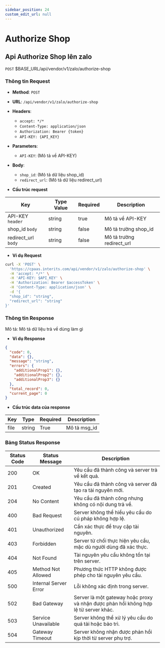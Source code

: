 ```yaml
---
sidebar_position: 24
custom_edit_url: null
---
```


# Authorize Shop

## Api Authorize Shop lên zalo

`POST` $BASE_URL/api/vendor/v1/zalo/authorize-shop

### Thông tin Request

- **Method**: `POST`
- **URL**: `/api/vendor/v1/zalo/authorize-shop`
- **Headers**: 
  - `accept: */*`
  - `Content-Type: application/json`
  - `Authorization: Bearer {token}`
  - `API-KEY: {API_KEY}`
- **Parameters**:
  - `API-KEY`: (Mô tả về API-KEY)
- **Body**:
  - `shop_id`: (Mô tả dữ liệu shop_id)
  - `redirect_url`: (Mô tả dữ liệu redirect_url)

- **Cấu trúc request**

| Key          | Type Value            |     Required    | Description   |
|------------- |-----------------------|-----------------|---------------               |
| API-KEY `header`       | string                | true            |    Mô tả về API-KEY         |
| shop_id `body`         | string                | false            |     Mô tả trường shop_id      |
| redirect_url `body`         | string                | false            |     Mô tả trường redirect_url      |

- **Ví dụ Request**

```bash
curl -X 'POST' \
  'https://cpaas.interits.com/api/vendor/v1/zalo/authorize-shop' \
  -H 'accept: */*' \
  -H 'API-KEY: $API_KEY' \
  -H 'Authorization: Bearer $accessToken' \
  -H 'Content-Type: application/json' \
  -d '{
  "shop_id": "string",
  "redirect_url": "string"
}'
```

### Thông tin Response

Mô tả: Mô tả dữ liệu trả về dùng làm gì 

- **Ví dụ Response**

```json
{
  "code": 0,
  "data": {},
  "message": "string",
  "errors": {
    "additionalProp1": {},
    "additionalProp2": {},
    "additionalProp3": {}
  },
  "total_record": 0,
  "current_page": 0
}
```

- **Cấu trúc data của response**

| Key        | Type            |     Required    | Description       |
|------------- |-----------------|-----------------|-------------------|
| file         | string          | True            |    Mô tả msg_id   |

### Bảng Status Response

| Status Code | Status Message            | Description                                                                 |
|-------------|---------------------------|-----------------------------------------------------------------------------|
| 200         | OK                        | Yêu cầu đã thành công và server trả về kết quả.                           |
| 201         | Created                   | Yêu cầu đã thành công và server đã tạo ra tài nguyên mới.                  |
| 204         | No Content                | Yêu cầu đã thành công nhưng không có nội dung trả về.                      |
| 400         | Bad Request               | Server không thể hiểu yêu cầu do cú pháp không hợp lệ.                    |
| 401         | Unauthorized              | Cần xác thực để truy cập tài nguyên.                                       |
| 403         | Forbidden                 | Server từ chối thực hiện yêu cầu, mặc dù người dùng đã xác thực.           |
| 404         | Not Found                 | Tài nguyên yêu cầu không tồn tại trên server.                              |
| 405         | Method Not Allowed         | Phương thức HTTP không được phép cho tài nguyên yêu cầu.                   |
| 500         | Internal Server Error     | Lỗi không xác định trong server.                                            |
| 502         | Bad Gateway               | Server là một gateway hoặc proxy và nhận được phản hồi không hợp lệ từ server khác. |
| 503         | Service Unavailable       | Server không thể xử lý yêu cầu do quá tải hoặc bảo trì.                    |
| 504         | Gateway Timeout           | Server không nhận được phản hồi kịp thời từ server phụ trợ.                |



